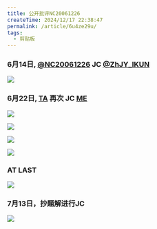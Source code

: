 ```yaml
---
title: 公开批评NC20061226
createTime: 2024/12/17 22:38:47
permalink: /article/6u4ze29u/
tags: 
  - 剪贴板
---
```


### 6月14日, [@NC20061226](https://www.luogu.com.cn/user/965351) JC [@ZhJY_IKUN](https://www.luogu.com.cn/user/1372138)

![](https://cdn.luogu.com.cn/upload/image_hosting/kyv7xlng.png)

### 6月22日, [TA](https://www.luogu.com.cn/user/965351) 再次 JC [ME](https://www.luogu.com.cn/user/1030559)

![](https://cdn.luogu.com.cn/upload/image_hosting/muccdopn.png)

![](https://cdn.luogu.com.cn/upload/image_hosting/fmnqec6y.png)

![](https://cdn.luogu.com.cn/upload/image_hosting/o9j8724i.png)

![](https://cdn.luogu.com.cn/upload/image_hosting/3uo96mjs.png)

### AT LAST

![](https://cdn.luogu.com.cn/upload/image_hosting/6e8lwyyb.png)

### 7月13日，抄题解进行JC
![](https://cdn.luogu.com.cn/upload/image_hosting/6k0r5uz0.png)
